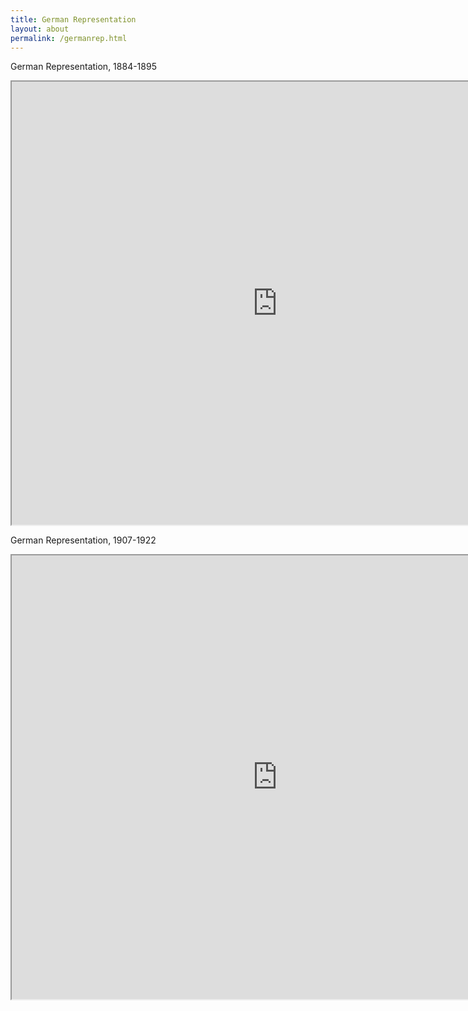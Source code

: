 ```yaml
---
title: German Representation
layout: about
permalink: /germanrep.html
---
```


German Representation, 1884-1895

<iframe style='width: 850px; height: 709px;' src='https://voyant-tools.org/tool/Bubbles/?stopList=keywords-30628139b098a2ae92ac7d48cc559668&speed=20&corpus=4f16d42c31b49f80fa493f364f1bb691'></iframe>

German Representation, 1907-1922

<iframe style='width: 850px; height: 710px;' src='https://voyant-tools.org/tool/Trends/?stopList=keywords-7bb37375d8e3fc12cef6a43e0b96a61d&query=german&query=laborers&query=kliener&query=membership&query=men&mode=document&corpus=bba9c01a4dc1cd2699347349f6970d8f'></iframe>
